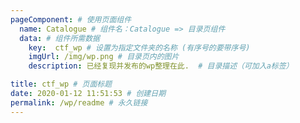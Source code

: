 ```yaml
---
pageComponent: # 使用页面组件
  name: Catalogue # 组件名：Catalogue => 目录页组件
  data: # 组件所需数据
    key:  ctf_wp # 设置为指定文件夹的名称 (有序号的要带序号)
    imgUrl: /img/wp.png # 目录页内的图片
    description: 已经复现并发布的wp整理在此.  # 目录描述（可加入a标签）

title: ctf_wp # 页面标题
date: 2020-01-12 11:51:53 # 创建日期
permalink: /wp/readme # 永久链接
---
```

